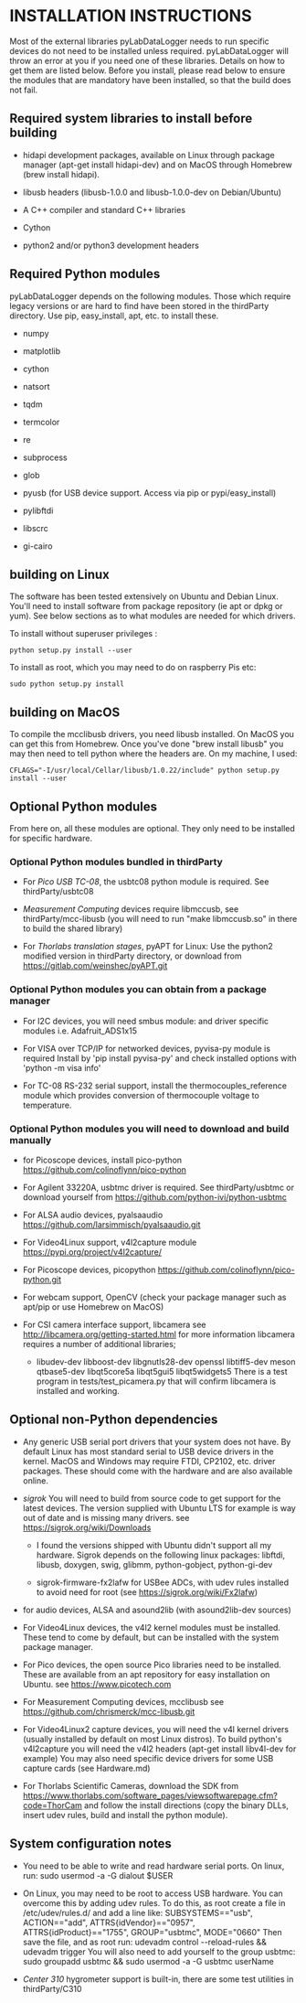 # INSTALLATION INSTRUCTIONS

Most of the external libraries pyLabDataLogger needs to run specific devices do not need to be installed unless required. pyLabDataLogger will throw an error at you if you need one of these libraries. Details on how to get them are listed below. Before you install, please read below to ensure the modules that are mandatory have been installed, so that the build does not fail.

## Required system libraries to install before building

- hidapi development packages, available on Linux through package manager (apt-get install hidapi-dev) and on MacOS through Homebrew (brew install hidapi).

- libusb headers (libusb-1.0.0 and libusb-1.0.0-dev on Debian/Ubuntu)

- A C++ compiler and standard C++ libraries

- Cython

- python2 and/or python3 development headers

## Required Python modules

pyLabDataLogger depends on the following modules. Those which require legacy versions or are hard to find have been stored in the thirdParty directory.
Use pip, easy_install, apt, etc. to install these.

- numpy

- matplotlib

- cython

- natsort

- tqdm

- termcolor

- re

- subprocess

- glob

- pyusb (for USB device support. Access via pip or pypi/easy_install)

- pylibftdi

- libscrc

- gi-cairo

## building on Linux

The software has been tested extensively on Ubuntu and Debian Linux. 
You'll need to install software from package repository (ie apt or dpkg or yum).
See below sections as to what modules are needed for which drivers.

To install without superuser privileges :

	python setup.py install --user

To install as root, which you may need to do on raspberry Pis etc:

	sudo python setup.py install

## building on MacOS

To compile the mcclibusb drivers, you need libusb installed. On MacOS you can get this
from Homebrew. Once you've done "brew install libusb" you may then need to tell python
where the headers are. On my machine, I used:

    CFLAGS="-I/usr/local/Cellar/libusb/1.0.22/include" python setup.py install --user

## Optional Python modules

From here on, all these modules are optional. They only need to be installed for specific hardware.

### Optional Python modules bundled in thirdParty

- For *Pico USB TC-08*, the usbtc08 python module is required. See thirdParty/usbtc08

- *Measurement Computing* devices require libmccusb, see thirdParty/mcc-libusb
  (you will need to run "make libmccusb.so" in there to build the shared library)

- For *Thorlabs translation stages*, pyAPT for Linux:
  Use the python2 modified version in thirdParty directory, or download from https://gitlab.com/weinshec/pyAPT.git

### Optional Python modules you can obtain from a package manager

- For I2C devices, you will need smbus module:
  and driver specific modules i.e. Adafruit_ADS1x15

- For VISA over TCP/IP for networked devices, pyvisa-py module is required
  Install by 'pip install pyvisa-py' and check installed options with
  'python -m visa info'

- For TC-08 RS-232 serial support, install the thermocouples_reference
  module which provides conversion of thermocouple voltage to temperature.

### Optional Python modules you will need to download and build manually

- for Picoscope devices, install pico-python
  https://github.com/colinoflynn/pico-python

- For Agilent 33220A, usbtmc driver is required.
  See thirdParty/usbtmc or download yourself from https://github.com/python-ivi/python-usbtmc

- For ALSA audio devices, pyalsaaudio
  https://github.com/larsimmisch/pyalsaaudio.git

- For Video4Linux support, v4l2capture module
  https://pypi.org/project/v4l2capture/

- For Picoscope devices, picopython
  https://github.com/colinoflynn/pico-python.git

- For webcam support, OpenCV
  (check your package manager such as apt/pip or use Homebrew on MacOS)

- For CSI camera interface support, libcamera
  see http://libcamera.org/getting-started.html for more information
  libcamera requires a number of additional libraries;
    - libudev-dev libboost-dev libgnutls28-dev openssl libtiff5-dev meson qtbase5-dev libqt5core5a libqt5gui5 libqt5widgets5
  There is a test program in tests/test_picamera.py that will confirm libcamera is installed and working.

## Optional non-Python dependencies

- Any generic USB serial port drivers that your system does not have. By default Linux has most standard serial to USB device drivers in the kernel. MacOS and Windows may require FTDI, CP2102, etc. driver packages. These should come with the hardware and are also available online.

- *sigrok*
  You will need to build from source code to get support for the latest devices.
  The version supplied with Ubuntu LTS for example is way out of date and is missing many drivers.
  see https://sigrok.org/wiki/Downloads

    - I found the versions shipped with Ubuntu didn't support all my hardware. 
      Sigrok depends on the following linux packages:
          libftdi, libusb, doxygen, swig, glibmm, python-gobject, python-gi-dev

    - sigrok-firmware-fx2lafw for USBee ADCs, with udev rules installed to avoid
      need for root (see https://sigrok.org/wiki/Fx2lafw)

- for audio devices, ALSA and asound2lib (with asound2lib-dev sources)

- For Video4Linux devices, the v4l2 kernel modules must be installed. These tend to come by default, but can be installed with the system package manager.
    
- For Pico devices, the open source Pico libraries need to be installed.
  These are available from an apt repository for easy installation on Ubuntu.
  see https://www.picotech.com

- For Measurement Computing devices, mcclibusb
  see https://github.com/chrismerck/mcc-libusb.git

- For Video4Linux2 capture devices, you will need the v4l kernel drivers (usually installed by default on most Linux distros).
  To build python's v4l2capture you will need the v4l2 headers (apt-get install libv4l-dev for example)
  You may also need specific device drivers for some USB capture cards (see Hardware.md)

- For Thorlabs Scientific Cameras, download the SDK from https://www.thorlabs.com/software_pages/viewsoftwarepage.cfm?code=ThorCam
  and follow the install directions (copy the binary DLLs, insert udev rules, build and install the python module).

## System configuration notes

- You need to be able to write and read hardware serial ports. On linux, run:
    sudo usermod -a -G dialout $USER

- On Linux, you may need to be root to access USB hardware. You can overcome this by adding udev rules.
  To do this, as root create a file in /etc/udev/rules.d/ and add a line like:
  SUBSYSTEMS=="usb", ACTION=="add", ATTRS{idVendor}=="0957", ATTRS{idProduct}=="1755", GROUP="usbtmc", MODE="0660"
  Then save the file, and as root run: udevadm control --reload-rules && udevadm trigger
  You will also need to add yourself to the group usbtmc: sudo groupadd usbtmc && sudo usermod -a -G usbtmc userName

- *Center 310* hygrometer support is built-in, there are some test utilities in thirdParty/C310
